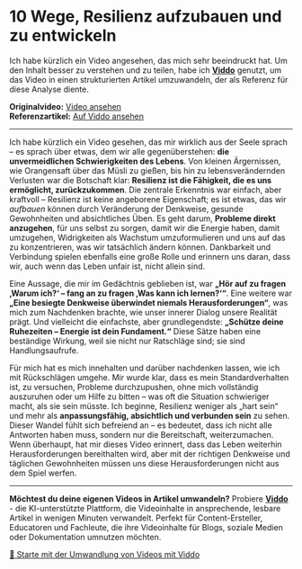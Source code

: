 # 10 Wege, Resilienz aufzubauen und zu entwickeln

Ich habe kürzlich ein Video angesehen, das mich sehr beeindruckt hat. Um den Inhalt besser zu verstehen und zu teilen, habe ich **[Viddo](https://viddo.pro/)** genutzt, um das Video in einen strukturierten Artikel umzuwandeln, der als Referenz für diese Analyse diente.

**Originalvideo:** [Video ansehen](https://www.youtube.com/watch?v=VNCL1glwyOI)  
**Referenzartikel:** [Auf Viddo ansehen](https://viddo.pro/zh/video-result/7522369d-f7b2-4c3c-9bd4-1600fa86ee33)

---

Ich habe kürzlich ein Video gesehen, das mir wirklich aus der Seele sprach – es sprach über etwas, dem wir alle gegenüberstehen: **die unvermeidlichen Schwierigkeiten des Lebens**. Von kleinen Ärgernissen, wie Orangensaft über das Müsli zu gießen, bis hin zu lebensverändernden Verlusten war die Botschaft klar: **Resilienz ist die Fähigkeit, die es uns ermöglicht, zurückzukommen**. Die zentrale Erkenntnis war einfach, aber kraftvoll – Resilienz ist keine angeborene Eigenschaft; es ist etwas, das wir *aufbauen* können durch Veränderung der Denkweise, gesunde Gewohnheiten und absichtliches Üben. Es geht darum, **Probleme direkt anzugehen**, für uns selbst zu sorgen, damit wir die Energie haben, damit umzugehen, Widrigkeiten als Wachstum umzuformulieren und uns auf das zu konzentrieren, was wir tatsächlich ändern können. Dankbarkeit und Verbindung spielen ebenfalls eine große Rolle und erinnern uns daran, dass wir, auch wenn das Leben unfair ist, nicht allein sind.

Eine Aussage, die mir im Gedächtnis geblieben ist, war **„Hör auf zu fragen ‚Warum ich?‘ – fang an zu fragen ‚Was kann ich lernen?‘“**. Eine weitere war **„Eine besiegte Denkweise überwindet niemals Herausforderungen“**, was mich zum Nachdenken brachte, wie unser innerer Dialog unsere Realität prägt. Und vielleicht die einfachste, aber grundlegendste: **„Schütze deine Ruhezeiten – Energie ist dein Fundament.“** Diese Sätze haben eine beständige Wirkung, weil sie nicht nur Ratschläge sind; sie sind Handlungsaufrufe.

Für mich hat es mich innehalten und darüber nachdenken lassen, wie ich mit Rückschlägen umgehe. Mir wurde klar, dass es mein Standardverhalten ist, zu versuchen, Probleme durchzupushen, ohne mich vollständig auszuruhen oder um Hilfe zu bitten – was oft die Situation schwieriger macht, als sie sein müsste. Ich beginne, Resilienz weniger als „hart sein“ und mehr als **anpassungsfähig, absichtlich und verbunden sein** zu sehen. Dieser Wandel fühlt sich befreiend an – es bedeutet, dass ich nicht alle Antworten haben muss, sondern nur die Bereitschaft, weiterzumachen. Wenn überhaupt, hat mir dieses Video erinnert, dass das Leben weiterhin Herausforderungen bereithalten wird, aber mit der richtigen Denkweise und täglichen Gewohnheiten müssen uns diese Herausforderungen nicht aus dem Spiel werfen.

---

**Möchtest du deine eigenen Videos in Artikel umwandeln?** Probiere **[Viddo](https://viddo.pro/)** - die KI-unterstützte Plattform, die Videoinhalte in ansprechende, lesbare Artikel in wenigen Minuten verwandelt. Perfekt für Content-Ersteller, Educatoren und Fachleute, die ihre Videoinhalte für Blogs, soziale Medien oder Dokumentation umnutzen möchten.

[🚀 Starte mit der Umwandlung von Videos mit Viddo](https://viddo.pro/)